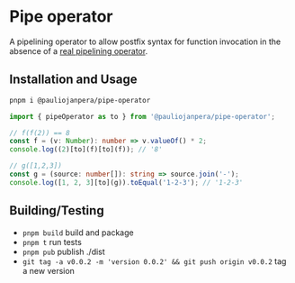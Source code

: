 # Pipe operator

A pipelining operator to allow postfix syntax for function invocation in the absence of a [real pipelining operator](https://tc39.es/proposal-pipeline-operator/).

## Installation and Usage

```sh
pnpm i @pauliojanpera/pipe-operator
```

```ts
import { pipeOperator as to } from '@pauliojanpera/pipe-operator';

// f(f(2)) == 8
const f = (v: Number): number => v.valueOf() * 2;
console.log((2)[to](f)[to](f)); // '8'

// g([1,2,3])
const g = (source: number[]): string => source.join('-');
console.log([1, 2, 3][to](g)).toEqual('1-2-3'); // '1-2-3'
```

## Building/Testing

- `pnpm build` build and package
- `pnpm t` run tests
- `pnpm pub` publish ./dist
- `git tag -a v0.0.2 -m 'version 0.0.2' && git push origin v0.0.2` tag a new version
